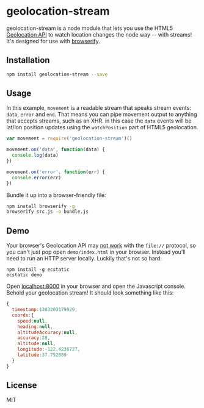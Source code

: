 # geolocation-stream

geolocation-stream is a node module that lets you use the HTML5
[Geolocation API](https://developer.mozilla.org/en/Using_geolocation) to watch
location changes the node way -- with streams! It's designed for use with
[browserify](http://blakeembrey.com/articles/introduction-to-browserify/).

## Installation

```sh
npm install geolocation-stream --save
```

## Usage

In this example, `movement` is a readable stream that speaks stream events: `data`, `error` and `end`. That means you can pipe movement output to anything that accepts streams, such as an XHR. in this case the `data` events will be lat/lon position updates using the `watchPosition` part of HTML5 geolocation.

```js
var movement = require('geolocation-stream')()

movement.on('data', function(data) {
  console.log(data)
})

movement.on('error', function(err) {
  console.error(err)
})
```

Bundle it up into a browser-friendly file:

```sh
npm install browserify -g
browserify src.js -o bundle.js
```

## Demo

Your browser's Geolocation API may [not work](http://stackoverflow.com/a/5431823/95670)
with the `file://` protocol, so you can't just pop open `demo/index.html` in your browser.
Instead you'll need to run an HTTP server locally. Luckily that's not so hard:

```
npm install -g ecstatic
ecstatic demo
```

Open [localhost:8000](http://localhost:8000) in your browser and open the Javascript console. Behold
your geolocation stream! It should look something like this:

```js
{
  timestamp:1383203179029,
  coords:{
    speed:null,
    heading:null,
    altitudeAccuracy:null,
    accuracy:28,
    altitude:null,
    longitude:-122.4236727,
    latitude:37.752089
  }
}
```

## License

MIT
